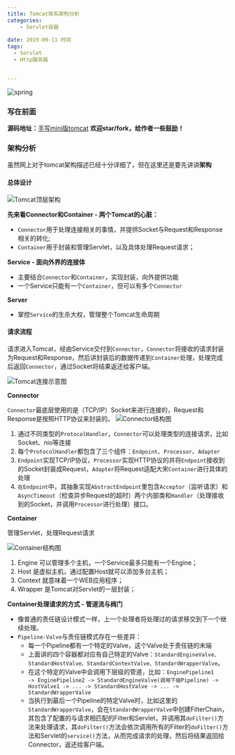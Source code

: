 ```yaml
---
title: Tomcat体系架构分析
categories:
    - Servlet容器
    
date: 2019-09-11 时间
tags:
  - Servlet
  - Http服务器


---
```


![spring](/images/tomcat/tomcat_logo.jpg)

### 写在前面

**源码地址：**[手写mini版tomcat](https://github.com/LoonyCoder/learn-repository)
**欢迎star/fork，给作者一些鼓励！**

### 架构分析

虽然网上对于tomcat架构描述已经十分详细了，但在这里还是要先讲讲**架构**

#### 总体设计

![Tomcat顶层架构](/images/tomcat/tomcat01.png)

**先来看Connector和Container - 两个Tomcat的心脏：**

- <code>Connector</code>用于处理连接相关的事情，并提供Socket与Request和Response相关的转化;
- <code>Container</code>用于封装和管理Servlet，以及具体处理Request请求；

**Service - 面向外界的连接体**

- 主要结合<code>Connector</code>和<code>Container</code>，实现封装，向外提供功能
- 一个Service只能有一个<code>Container</code>，但可以有多个<code>Connector</code>

**Server**

- 掌控<code>Service</code>的生杀大权，管理整个Tomcat生命周期

#### 请求流程

请求进入Tomcat，经由Service交付到<code>Connector</code>，<code>Connector</code>将接收的请求封装为Request和Response，然后讲封装后的数据传递到<code>Container</code>处理，处理完成后返回<code>Connector</code>，通过Socket将结果返还给客户端。

![Tomcat连接示意图](/images/tomcat/tomcat02.png)

**Connector**

<code>Connector</code>最底层使用的是（TCP/IP）Socket来进行连接的，Request和Response是按照HTTP协议来封装的。
![Connector结构图](/images/tomcat/tomcat03.png)

1. 通过不同类型的<code>ProtocolHandler</code>，<code>Connector</code>可以处理类型的连接请求，比如Socket、nio等连接
2. 每个<code>ProtocolHandler</code>都包含了三个组件：<code>Endpoint</code>、<code>Processor</code>、<code>Adapter</code>
3. <code>Endpoint</code>实现TCP/IP协议，<code>Processor</code>实现HTTP协议的并将<code>Endpoint</code>接收到的Socket封装成Request，<code>Adapter</code>将Request适配大宋<code>Container</code>进行具体的处理
4. <code>在Endpoint</code>中，其抽象实现<code>AbstractEndpoint</code>里包含<code>Acceptor</code>（监听请求）和<code>AsyncTimeout</code>（检查异步Request的超时）两个内部类和<code>Handler</code>（处理接收到的Socket，并调用<code>Processor</code>进行处理）接口。

**Container**

管理Servlet，处理Request请求

![Container结构图](/images/tomcat/tomcat04.png)

1. Engine 可以管理多个主机，一个Service最多只能有一个Engine；
2. Host 是虚拟主机，通过配置Host就可以添加多台主机；
3. Context 就意味着一个WEB应用程序；
4. Wrapper 是Tomcat对Servlet的一层封装；

**Container处理请求的方式 - 管道流与阀门**

- 像普通的责任链设计模式一样，上一个处理者将处理过的请求移交到下一个继续处理。
- <code>Pipeline-Valve</code>与责任链模式存在一些差异：
	- 每一个Pipeline都有一个特定的Valve，这个Valve处于责任链的末端
	- 上面讲的四个容器都对应有自己特定的Valve：<code>StandardEngineValve、StandardHostValve、StandardContextValve、StandardWrapperValve</code>。
	- 在这个特定的Valve中会调用下层级的管道，比如：<code>EnginePipeline1 -> EnginePipeline2 -> StandardEngineValve(调用下级Pipeline) -> HostValve1 -> ... -> StandardHostValve -> ... -> StandardWrapperValve</code>
	- 当执行到最后一个Pipeline的特定Valve时，比如这里的<code>StandardWrapperValve</code>，会在<code>StandardWrapperValve</code>中创建FilterChain，其包含了配置的与请求相匹配的Filter和Servlet，并调用其<code>doFilter()</code>方法来处理请求，其<code>doFilter()</code>方法会依次调用所有的Filter的<code>doFilter()</code>方法和Servlet的<code>service()</code>方法，从而完成请求的处理，然后将结果返回给Connector，返还给客户端。











